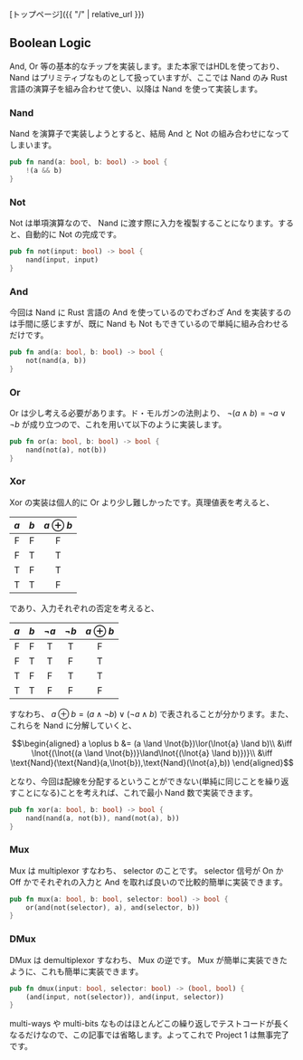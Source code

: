 [トップページ]({{ "/" | relative_url }})

## Boolean Logic
And, Or 等の基本的なチップを実装します。また本家ではHDLを使っており、 Nand はプリミティブなものとして扱っていますが、ここでは Nand のみ Rust 言語の演算子を組み合わせて使い、以降は Nand を使って実装します。

### Nand
Nand を演算子で実装しようとすると、結局 And と Not の組み合わせになってしまいます。
```rust
pub fn nand(a: bool, b: bool) -> bool {
    !(a && b)
}
```

### Not
Not は単項演算なので、 Nand に渡す際に入力を複製することになります。すると、自動的に Not の完成です。
```rust
pub fn not(input: bool) -> bool {
    nand(input, input)
}
```

### And
今回は Nand に Rust 言語の And を使っているのでわざわざ And を実装するのは手間に感じますが、既に Nand も Not もできているので単純に組み合わせるだけです。
```rust
pub fn and(a: bool, b: bool) -> bool {
    not(nand(a, b))
}
```

### Or
Or は少し考える必要があります。ド・モルガンの法則より、 $\lnot{(a \land b)}=\lnot{a}\lor\lnot{b}$ が成り立つので、これを用いて以下のように実装します。
```rust
pub fn or(a: bool, b: bool) -> bool {
    nand(not(a), not(b))
}
```

### Xor
Xor の実装は個人的に Or より少し難しかったです。真理値表を考えると、

| $a$ | $b$ | $a \oplus b$ |
|:-:|:-:|:---:|
| F | F |  F  |
| F | T |  T  |
| T | F |  T  |
| T | T |  F  |

であり、入力それぞれの否定を考えると、

| $a$ | $b$ | $\lnot{a}$ | $\lnot{b}$ | $a \oplus b$ |
|:-:|:-:|:-:|:-:|:---:|
| F | F | T | T |  F  |
| F | T | T | F |  T  |
| T | F | F | T |  T  |
| T | T | F | F |  F  |

すなわち、 $a \oplus b=(a \land \lnot{b})\lor(\lnot{a} \land b)$ で表されることが分かります。また、これらを Nand に分解していくと、

$$\begin{aligned}
a \oplus b &= (a \land \lnot{b})\lor(\lnot{a} \land b)\\
&\iff \lnot{(\lnot{(a \land \lnot{b})}\land\lnot{(\lnot{a} \land b)})}\\
&\iff \text{Nand}(\text{Nand}(a,\lnot{b}),\text{Nand}(\lnot{a},b))
\end{aligned}$$

となり、今回は配線を分配するということができない(単純に同じことを繰り返すことになる)ことを考えれば、これで最小 Nand 数で実装できます。
```rust
pub fn xor(a: bool, b: bool) -> bool {
    nand(nand(a, not(b)), nand(not(a), b))
}
```

### Mux
Mux は multiplexor すなわち、 selector のことです。 selector 信号が On か Off かでそれぞれの入力と And を取れば良いので比較的簡単に実装できます。
```rust
pub fn mux(a: bool, b: bool, selector: bool) -> bool {
    or(and(not(selector), a), and(selector, b))
}
```

### DMux
DMux は demultiplexor すなわち、 Mux の逆です。 Mux が簡単に実装できたように、これも簡単に実装できます。
```rust
pub fn dmux(input: bool, selector: bool) -> (bool, bool) {
    (and(input, not(selector)), and(input, selector))
}
```

multi-ways や multi-bits なものはほとんどこの繰り返しでテストコードが長くなるだけなので、この記事では省略します。よってこれで Project 1 は無事完了です。
